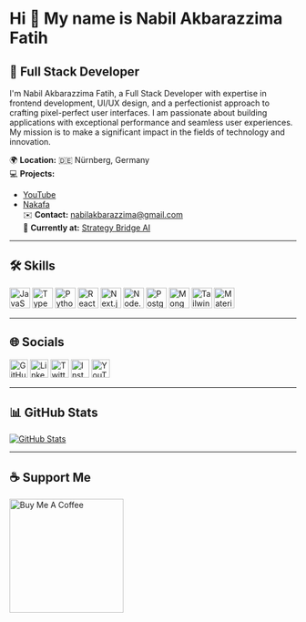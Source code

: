 # Hi 👋 My name is Nabil Akbarazzima Fatih

## 🚀 Full Stack Developer

I'm Nabil Akbarazzima Fatih, a Full Stack Developer with expertise in frontend development, UI/UX design, and a perfectionist approach to crafting pixel-perfect user interfaces. I am passionate about building applications with exceptional performance and seamless user experiences. My mission is to make a significant impact in the fields of technology and innovation.

🌍 **Location:** 🇩🇪 Nürnberg, Germany  
💻 **Projects:**  
- [YouTube](https://www.youtube.com/@nakafaa)  
- [Nakafa](https://nakafa.com)  
✉️ **Contact:** [nabilakbarazzima@gmail.com](mailto:nabilakbarazzima@gmail.com)  
💼 **Currently at:** [Strategy Bridge AI](https://www.strategybridge.ai/)

---

## 🛠 Skills

<p align="left">
  <img src="https://raw.githubusercontent.com/danielcranney/readme-generator/main/public/icons/skills/javascript-colored.svg" width="36" height="36" alt="JavaScript" />
  <img src="https://raw.githubusercontent.com/danielcranney/readme-generator/main/public/icons/skills/typescript-colored.svg" width="36" height="36" alt="TypeScript" />
  <img src="https://raw.githubusercontent.com/danielcranney/readme-generator/main/public/icons/skills/python-colored.svg" width="36" height="36" alt="Python" />
  <img src="https://raw.githubusercontent.com/danielcranney/readme-generator/main/public/icons/skills/react-colored.svg" width="36" height="36" alt="React" />
  <img src="https://raw.githubusercontent.com/danielcranney/readme-generator/main/public/icons/skills/nextjs-colored.svg" width="36" height="36" alt="Next.js" />
  <img src="https://raw.githubusercontent.com/danielcranney/readme-generator/main/public/icons/skills/nodejs-colored.svg" width="36" height="36" alt="Node.js" />
  <img src="https://raw.githubusercontent.com/danielcranney/readme-generator/main/public/icons/skills/postgresql-colored.svg" width="36" height="36" alt="PostgreSQL" />
  <img src="https://raw.githubusercontent.com/danielcranney/readme-generator/main/public/icons/skills/mongodb-colored.svg" width="36" height="36" alt="MongoDB" />
  <img src="https://raw.githubusercontent.com/danielcranney/readme-generator/main/public/icons/skills/tailwindcss-colored.svg" width="36" height="36" alt="Tailwind CSS" />
  <img src="https://raw.githubusercontent.com/danielcranney/readme-generator/main/public/icons/skills/materialui-colored.svg" width="36" height="36" alt="Material UI" />
</p>

---

## 🌐 Socials

<p align="left">
  <a href="https://github.com/nabilfatih" target="_blank" rel="noreferrer"><img src="https://raw.githubusercontent.com/danielcranney/readme-generator/main/public/icons/socials/github.svg" width="32" height="32" alt="GitHub" /></a>
  <a href="https://linkedin.com/in/nabilfatih" target="_blank" rel="noreferrer"><img src="https://raw.githubusercontent.com/danielcranney/readme-generator/main/public/icons/socials/linkedin.svg" width="32" height="32" alt="LinkedIn" /></a>
  <a href="https://twitter.com/nabilfatih_" target="_blank" rel="noreferrer"><img src="https://raw.githubusercontent.com/danielcranney/readme-generator/main/public/icons/socials/twitter.svg" width="32" height="32" alt="Twitter" /></a>
  <a href="https://instagram.com/nabilfatih_" target="_blank" rel="noreferrer"><img src="https://raw.githubusercontent.com/danielcranney/readme-generator/main/public/icons/socials/instagram.svg" width="32" height="32" alt="Instagram" /></a>
  <a href="https://www.youtube.com/@nakafaa" target="_blank" rel="noreferrer"><img src="https://raw.githubusercontent.com/danielcranney/readme-generator/main/public/icons/socials/youtube.svg" width="32" height="32" alt="YouTube" /></a>
</p>

---

## 📊 GitHub Stats

<p align="left">
  <a href="https://github.com/nabilfatih"><img src="https://github-readme-stats.vercel.app/api?username=nabilfatih&show_icons=true&hide=&count_private=true&title_color=a855f7&text_color=3382ed&icon_color=ec4899&bg_color=0d1117&hide_border=true&show_icons=true" alt="GitHub Stats" /></a>
</p>

---

## ☕ Support Me

<a href="https://www.buymeacoffee.com/nabilfatih"><img src="https://cdn.buymeacoffee.com/buttons/v2/default-yellow.png" width="200" alt="Buy Me A Coffee" /></a>
